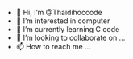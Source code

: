 - 👋 Hi, I’m @Thaidihoccode
- 👀 I’m interested in computer
- 🌱 I’m currently learning C code
- 💞️ I’m looking to collaborate on ...
- 📫 How to reach me ...

<!---
Thaidihoccode/Thaidihoccode is a ✨ special ✨ repository because its `README.md` (this file) appears on your GitHub profile.
You can click the Preview link to take a look at your changes.
--->
